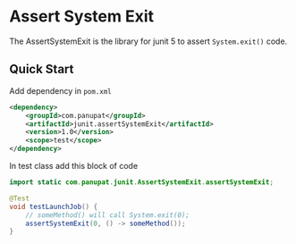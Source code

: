 # Assert System Exit

The AssertSystemExit is the library for junit 5 to assert `System.exit()` code.

## Quick Start

Add dependency in `pom.xml`
```xml
<dependency>
    <groupId>com.panupat</groupId>
    <artifactId>junit.assertSystemExit</artifactId>
    <version>1.0</version>
    <scope>test</scope>
</dependency>
```

In test class add this block of code

```java
import static com.panupat.junit.AssertSystemExit.assertSystemExit;

@Test
void testLaunchJob() {
    // someMethod() will call System.exit(0);
    assertSystemExit(0, () -> someMethod());
}
```